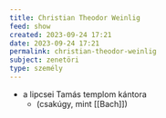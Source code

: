 ```yaml
---
title: Christian Theodor Weinlig
feed: show
created: 2023-09-24 17:21
date: 2023-09-24 17:21
permalink: christian-theodor-weinlig
subject: zenetöri
type: személy
---
```


- a lipcsei Tamás templom kántora
	- (csakúgy, mint [[Bach]])